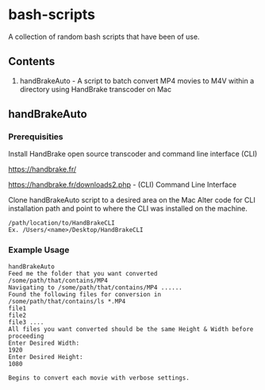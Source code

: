 # bash-scripts
A collection of random bash scripts that have been of use.

## Contents 
1. handBrakeAuto - A script to batch convert MP4 movies to M4V within a directory using HandBrake transcoder on Mac

## handBrakeAuto 

### Prerequisities
Install HandBrake open source transcoder and command line interface (CLI)

https://handbrake.fr/

https://handbrake.fr/downloads2.php - (CLI) Command Line Interface

Clone handBrakeAuto script to a desired area on the Mac
Alter code for CLI installation path and point to where the CLI was installed on the machine.

```
/path/location/to/HandBrakeCLI
Ex. /Users/<name>/Desktop/HandBrakeCLI
```
### Example Usage
```
handBrakeAuto
Feed me the folder that you want converted
/some/path/that/contains/MP4
Navigating to /some/path/that/contains/MP4 ......
Found the following files for conversion in
/some/path/that/contains/ls *.MP4
file1
file2
file3 ....
All files you want converted should be the same Height & Width before proceeding
Enter Desired Width:
1920
Enter Desired Height:
1080

Begins to convert each movie with verbose settings.
